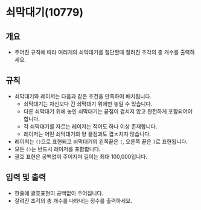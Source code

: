 쇠막대기(10779)
===
## 개요
+ 주어진 규칙에 따라 여러개의 쇠막대기를 절단할때 잘려진 조각의 총 개수를 출력하세요.
## 규칙
+ 쇠막대기와 레이저는 다음과 같은 조건을 만족하여 배치됩니다.
    + 쇠막대기는 자신보다 긴 쇠막대기 위에만 놓일 수 있습니다.
    + 다른 쇠막대기 위에 놓인 쇠막대기는 끝점이 겹치지 않고 완전하게 포함되어야합니다.
    + 각 쇠막대기를 자르는 레이저는 적어도 하나 이상 존재합니다.
    + 레이저는 어떤 쇠막대기의 양 끝점과도 겹ㅊ치지 않습니다.
+ 레이저는 `()`으로 표현되고 쇠막대기의 왼쪽끝은 `(`, 오른쪽 끝은 `)`로 표현됩니다.
+ 모든 `()`는 반드시 레이저를 포함합니다.
+ 괄호 표현은 공백없이 주어지며 길이는 최대 100,000입니다.
## 입력 및 출력
+ 한줄에 괄호표현이 공백없이 주어집니다.
+ 잘려진 조각의 총 개수를 나타내는 정수를 출력하세요.